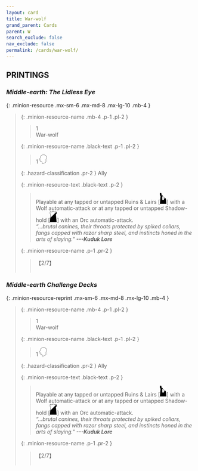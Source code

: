 ```yaml
---
layout: card
title: War-wolf
grand_parent: Cards
parent: W
search_exclude: false
nav_exclude: false
permalink: /cards/war-wolf/
---
```


## PRINTINGS


### _Middle-earth: The Lidless Eye_

{: .minion-resource .mx-sm-6 .mx-md-8 .mx-lg-10 .mb-4 }
> {: .minion-resource-name .mb-4 .p-1 .pl-2 }
> > <div class="hazard-mp">1</div>
> > <div class="card-name">War-wolf</div>
>
> {: .minion-resource-name .black-text .p-1 .pl-2 }
> > 1 ![](/assets/images/mind.svg)
>
> {: .hazard-classification .pr-2 }
> Ally
>
> {: .minion-resource-text .black-text .p-2 }
> > Playable at any tapped or untapped Ruins & Lairs \[![](/assets/images/ruinlair.svg)] with a Wolf automatic-attack or at any tapped or untapped Shadow-hold \[![](/assets/images/shadow-hold.svg)] with an Orc automatic-attack.   <br>_“...brutal canines, their throats protected by spiked collars, fangs capped with razor sharp steel, and instincts honed in the arts of slaying."_ ***---&#65279;Kuduk Lore*** 
> 
> {: .minion-resource-name .p-1 .pr-2 }
> > <div class="card-shield">【2/7】</div>
> > <div class="card-corruption-white">&nbsp;</div>

### _Middle-earth Challenge Decks_

{: .minion-resource-reprint .mx-sm-6 .mx-md-8 .mx-lg-10 .mb-4 }
> {: .minion-resource-name .mb-4 .p-1 .pl-2 }
> > <div class="hazard-mp">1</div>
> > <div class="card-name">War-wolf</div>
>
> {: .minion-resource-name .black-text .p-1 .pl-2 }
> > 1 ![](/assets/images/mind.svg)
>
> {: .hazard-classification .pr-2 }
> Ally
>
> {: .minion-resource-text .black-text .p-2 }
> > Playable at any tapped or untapped Ruins & Lairs \[![](/assets/images/ruinlair.svg)] with a Wolf automatic-attack or at any tapped or untapped Shadow-hold \[![](/assets/images/shadow-hold.svg)] with an Orc automatic-attack.   <br>_“...brutal canines, their throats protected by spiked collars, fangs capped with razor sharp steel, and instincts honed in the arts of slaying."_ ***---&#65279;Kuduk Lore*** 
> 
> {: .minion-resource-name .p-1 .pr-2 }
> > <div class="card-shield">【2/7】</div>
> > <div class="card-corruption-white">&nbsp;</div>
